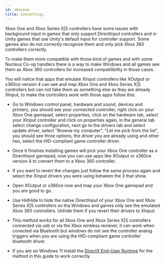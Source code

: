```yaml
---
id: xboxone
title: Converting.
---
```


Xbox One and Xbox Series X|S controllers have some issues with background input in games that only support DirectInput controllers and in Unity games that use Unity's default input for controller support. Some games also do not correctly recognize them and only pick Xbox 360 controllers correctly.

To make them more compatible with those kind of games and with some Nucleus Co-op handlers there is a way to make Windows and all games see them as Xbox 360 controllers for increased compatilibility in those cases.

You will notice that apps that emulate XInput controllers like XOutput or x360ce version 4 can see and map Xbox One and Xbox Series X|S controllers but can not fake them as something else as they are already XInput, to make the controllers work with those apps follow this:

* Go to Windows control panel, hardware and sound, devices and printers, you should see your connected controller, right click on your Xbox One gamepad, select properties, click on the hardware tab, select your XInput controller and click on properties again, in the general tab select change configuration, next go to the drivers tab and select update driver, select "Browse my computer", "Let me pick from the list", you should see three options, the driver you are already using and other two, select the HID-compliant game controller driver. 

* Once it finishes installing games will pick your Xbox One controller as a DirectInput gamepad, now you can use apps like XOutput or x360ce version 4 to convert them to a Xbox 360 controller. 

* If you want to revert the changes just follow the same process again and select the XInput drivers you were using between the 3 that show.

* Open XOutput or x360ce now and map your Xbox One gamepad and you are good to go.

* Use HidHide to hide the native DirectInput of your Xbox One and Xbox Series X|S controllers so tha Windows and games only see the emulated Xbox 360 controllers. Unhide them if you revert their drivers to XInput.

* This method works for all Xbox One and Xbox Series X|S controllers connected via usb or via the Xbox wireless reciever, it can work when conected via Bluetooth but windows do not see the controller analog triggers when you are using the HID-compliant game controller bluetooth driver.

* If you are on Windows 11 install the [DirectX End-User Runtime](https://www.microsoft.com/en-us/download/details.aspx?id=35) for the method in this guide to work correctly.
